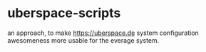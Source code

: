 # uberspace-scripts

an approach, to make https://uberspace.de system configuration awesomeness more usable for the everage system.
